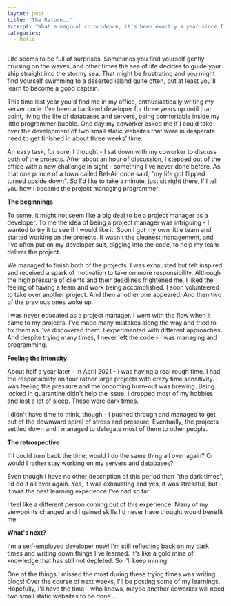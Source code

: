 ```yaml
---
layout: post
title: "The Return……"
excerpt: "What a magical coincidence, it's been exactly a year since I've published a blog post! No, I haven't given up on my blog and I haven't changed careers. Suffice to say, I have had an interesting year, with many ups and downs, but most importantly - lessons learned."
categories:
  - hello
---
```


Life seems to be full of surprises. Sometimes you find yourself gently cruising on the waves, and other times the sea of life decides to guide your ship straight into the stormy sea. That might be frustrating and you might find yourself swimming to a deserted island quite often, but at least you'll learn to become a good captain.

This time last year you'd find me in my office, enthusiastically writing my server code. I've been a backend developer for three years up until that point, living the life of databases and servers, being comfortable inside my little programmer bubble. One day my coworker asked me if I could take over the development of two small static websites that were in desperate need to get finished in about three weeks' time.

An easy task, for sure, I thought - I sat down with my coworker to discuss both of the projects. After about an hour of discussion, I stepped out of the office with a new challenge in sight - something I've never done before. As that one prince of a town called Bel-Air once said, "my life got flipped turned upside down". So I'd like to take a minute, just sit right there, I'll tell you how I became the project managing programmer.

**The beginnings**

To some, it might not seem like a big deal to be a project manager as a developer. To me the idea of being a project manager was intriguing - I wanted to try it to see if I would like it. Soon I got my own little team and started working on the projects. It wasn't the cleanest management, and I've often put on my developer suit, digging into the code, to help my team deliver the project.

We managed to finish both of the projects. I was exhausted but felt inspired and received a spark of motivation to take on more responsibility. Although the high pressure of clients and their deadlines frightened me, I liked the feeling of having a team and work being accomplished. I soon volunteered to take over another project. And then another one appeared. And then two of the previous ones woke up.

I was never educated as a project manager. I went with the flow when it came to my projects. I've made many mistakes along the way and tried to fix them as I've discovered them. I experimented with different approaches. And despite trying many times, I never left the code - I was managing and programming.

**Feeling the intensity**

About half a year later - in April 2021 - I was having a real rough time. I had the responsibility on four rather large projects with crazy time sensitivity. I was feeling the pressure and the oncoming burn-out was brewing. Being locked in quarantine didn't help the issue. I dropped most of my hobbies and lost a lot of sleep. These were dark times.

I didn't have time to think, though - I pushed through and managed to get out of the downward spiral of stress and pressure. Eventually, the projects settled down and I managed to delegate most of them to other people.

**The retrospective**

If I could turn back the time, would I do the same thing all over again? Or would I rather stay working on my servers and databases?

Even though I have no other description of this period than "the dark times", I'd do it all over again. Yes, it was exhausting and yes, it was stressful, but - it was the best learning experience I've had so far.

I feel like a different person coming out of this experience. Many of my viewpoints changed and I gained skills I'd never have thought would benefit me.

**What's next?**

I'm a self-employed developer now! I'm still reflecting back on my dark times and writing down things I've learned. It's like a gold mine of knowledge that has still not depleted. So I'll keep mining.

One of the things I missed the most during these trying times was writing blogs! Over the course of next weeks, I'll be posting some of my learnings. Hopefully, I'll have the time - who knows, maybe another coworker will need two small static websites to be done ...

